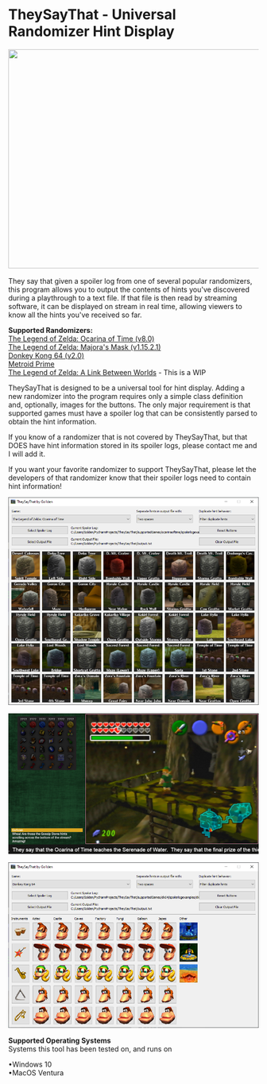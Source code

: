 # TheySayThat - Universal Randomizer Hint Display

<img src="https://repository-images.githubusercontent.com/604310317/cf022e6e-d2d5-4318-8011-b4c5d541fb4c"  width="882" height="441">

They say that given a spoiler log from one of several popular randomizers, this program allows you to output the contents of hints you've discovered during a playthrough to a text file. If that file is then read by streaming software, it can be displayed on stream in real time, allowing viewers to know all the hints you've received so far.

**Supported Randomizers:**  
[The Legend of Zelda: Ocarina of Time (v8.0)](https://ootrandomizer.com/)  
[The Legend of Zelda: Majora's Mask  (v1.15.2.1)](https://github.com/ZoeyZolotova/mm-rando/releases/tag/v1.15.2.1)  
[Donkey Kong 64 (v2.0)](https://dk64randomizer.com/)    
[Metroid Prime](https://randovania.github.io/)  
[The Legend of Zelda: A Link Between Worlds](https://github.com/rickfay/z17-randomizer) - This is a WIP

TheySayThat is designed to be a universal tool for hint display. Adding a new randomizer into the program requires only a simple class definition and, optionally, images for the buttons.
The only major requirement is that supported games must have a spoiler log that can be consistently parsed to obtain the hint information.

If you know of a randomizer that is not covered by TheySayThat, but that DOES have hint information stored in its spoiler logs, please contact me and I will add it.

If you want your favorite randomizer to support TheySayThat, please let the developers of that randomizer know that their spoiler logs need to contain hint information!

![TheySayThat](https://github.com/Go1den/TheySayThat/blob/main/example3.png?raw=true)

![TheySayThat2](https://github.com/Go1den/TheySayThat/blob/main/example2.png?raw=true)

![TheySayThat3](https://github.com/Go1den/TheySayThat/blob/main/example4.png?raw=true)

**Supported Operating Systems**  
Systems this tool has been tested on, and runs on  
  
•Windows 10  
•MacOS Ventura
